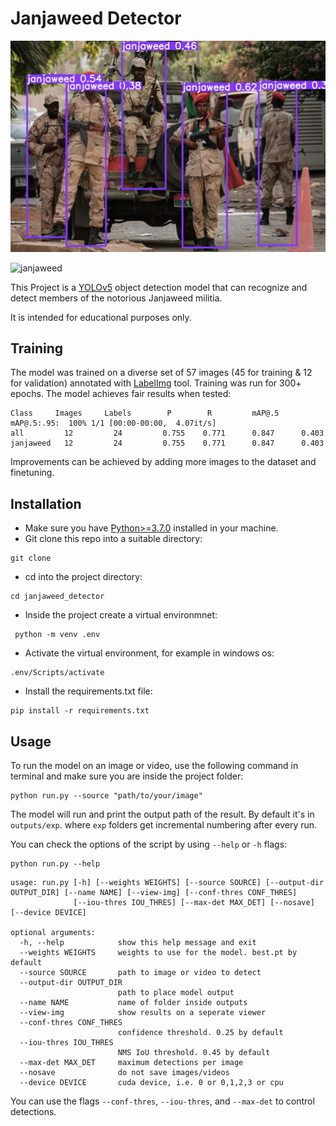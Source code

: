 # Janjaweed Detector


![janjaweed](demo/screenshot0.jpg)
<!-- <img src="demo/screenshot0.jpg"  width=400> -->


![janjaweed](demo/gif_screenshot.gif)
<!-- <img src="demo/gif_screenshot.gif"  width=400> -->


This Project is a [YOLOv5](https://github.com/ultralytics/yolov5) object detection model that can recognize and detect members of the notorious Janjaweed militia.

It is intended for educational purposes only.



## Training
The model was trained on a diverse set of 57 images (45 for training & 12 for validation) annotated with [LabelImg](https://github.com/heartexlabs/labelImg) tool. Training was run for 300+ epochs. The model achieves fair results when tested:

    Class     Images     Labels        P        R         mAP@.5   mAP@.5:.95:  100% 1/1 [00:00-00:00,  4.07it/s]
    all         12         24         0.755    0.771      0.847      0.403
    janjaweed   12         24         0.755    0.771      0.847      0.403

Improvements can be achieved by adding more images to the dataset and finetuning.


## Installation

* Make sure you have [Python>=3.7.0](https://www.python.org/) installed in your machine.
* Git clone this repo into a suitable directory:
```
git clone 
```
*  cd into the project directory:
```
cd janjaweed_detector
```
* Inside the project create a virtual environmnet:
```
 python -m venv .env
```
* Activate the virtual environment, for example in windows os:
```
.env/Scripts/activate
```
* Install the requirements.txt file:
```
pip install -r requirements.txt
```

## Usage

To run the model on an image or video, use the following command in terminal and make sure you are inside the project folder:
```
python run.py --source "path/to/your/image"
```
The model will run and print the output path of the result. By default it's in `outputs/exp`.
where `exp` folders get incremental numbering after every run.

You can check the options of the script by using `--help` or `-h` flags:
```
python run.py --help
```

```
usage: run.py [-h] [--weights WEIGHTS] [--source SOURCE] [--output-dir OUTPUT_DIR] [--name NAME] [--view-img] [--conf-thres CONF_THRES]
              [--iou-thres IOU_THRES] [--max-det MAX_DET] [--nosave] [--device DEVICE]

optional arguments:
  -h, --help            show this help message and exit
  --weights WEIGHTS     weights to use for the model. best.pt by default
  --source SOURCE       path to image or video to detect
  --output-dir OUTPUT_DIR
                        path to place model output
  --name NAME           name of folder inside outputs
  --view-img            show results on a seperate viewer
  --conf-thres CONF_THRES
                        confidence threshold. 0.25 by default
  --iou-thres IOU_THRES
                        NMS IoU threshold. 0.45 by default
  --max-det MAX_DET     maximum detections per image
  --nosave              do not save images/videos
  --device DEVICE       cuda device, i.e. 0 or 0,1,2,3 or cpu

```

You can use the flags `--conf-thres`, `--iou-thres`, and `--max-det` to control detections.